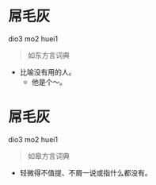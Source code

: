 # 屌毛灰
dio3 mo2 huei1
> 如东方言词典
- 比喻没有用的人。
  - 他是个～。

# 屌毛灰
dio3 mo2 huei1
> 如皋方言词典
- 轻微得不值提、不屑一说或指什么都没有。
